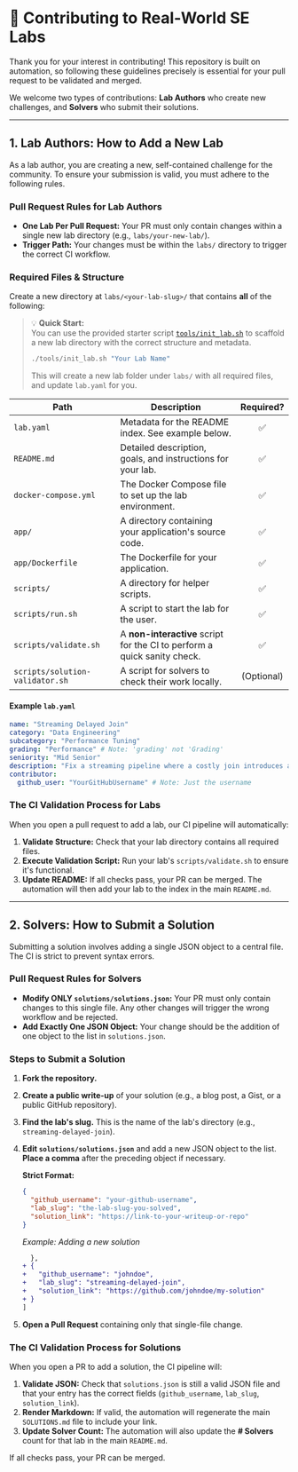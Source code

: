 # 🤝 Contributing to Real-World SE Labs

Thank you for your interest in contributing! This repository is built on automation, so following these guidelines precisely is essential for your pull request to be validated and merged.

We welcome two types of contributions: **Lab Authors** who create new challenges, and **Solvers** who submit their solutions.

---

## 1. Lab Authors: How to Add a New Lab

As a lab author, you are creating a new, self-contained challenge for the community. To ensure your submission is valid, you must adhere to the following rules.

### Pull Request Rules for Lab Authors

*   **One Lab Per Pull Request:** Your PR must only contain changes within a single new lab directory (e.g., `labs/your-new-lab/`).
*   **Trigger Path:** Your changes must be within the `labs/` directory to trigger the correct CI workflow.

### Required Files & Structure

Create a new directory at `labs/<your-lab-slug>/` that contains **all** of the following:

> 💡 **Quick Start:**  
> You can use the provided starter script [`tools/init_lab.sh`](tools/init_lab.sh) to scaffold a new lab directory with the correct structure and metadata.  
>  
> ```bash
> ./tools/init_lab.sh "Your Lab Name"
> ```
>  
> This will create a new lab folder under `labs/` with all required files, and update `lab.yaml` for you.

| Path                            | Description                                                                     | Required? |
| ------------------------------- | ------------------------------------------------------------------------------- | :-------: |
| `lab.yaml`                      | Metadata for the README index. See example below.                               |    ✅     |
| `README.md`                     | Detailed description, goals, and instructions for your lab.                     |    ✅     |
| `docker-compose.yml`            | The Docker Compose file to set up the lab environment.                          |    ✅     |
| `app/`                          | A directory containing your application's source code.                          |    ✅     |
| `app/Dockerfile`                | The Dockerfile for your application.                                            |    ✅     |
| `scripts/`                      | A directory for helper scripts.                                                 |    ✅     |
| `scripts/run.sh`                | A script to start the lab for the user.                                         |    ✅     |
| `scripts/validate.sh`           | A **non-interactive** script for the CI to perform a quick sanity check.        |    ✅     |
| `scripts/solution-validator.sh` | A script for solvers to check their work locally.                               | (Optional) |

#### Example `lab.yaml`
```yaml
name: "Streaming Delayed Join"
category: "Data Engineering"
subcategory: "Performance Tuning"
grading: "Performance" # Note: 'grading' not 'Grading'
seniority: "Mid Senior"
description: "Fix a streaming pipeline where a costly join introduces a 1-hour delay."
contributor:
  github_user: "YourGitHubUsername" # Note: Just the username
```

### The CI Validation Process for Labs

When you open a pull request to add a lab, our CI pipeline will automatically:
1.  **Validate Structure:** Check that your lab directory contains all required files.
2.  **Execute Validation Script:** Run your lab's `scripts/validate.sh` to ensure it's functional.
3.  **Update README:** If all checks pass, your PR can be merged. The automation will then add your lab to the index in the main `README.md`.

---

## 2. Solvers: How to Submit a Solution

Submitting a solution involves adding a single JSON object to a central file. The CI is strict to prevent syntax errors.

### Pull Request Rules for Solvers

*   **Modify ONLY `solutions/solutions.json`:** Your PR must only contain changes to this single file. Any other changes will trigger the wrong workflow and be rejected.
*   **Add Exactly One JSON Object:** Your change should be the addition of one object to the list in `solutions.json`.

### Steps to Submit a Solution

1.  **Fork the repository.**
2.  **Create a public write-up** of your solution (e.g., a blog post, a Gist, or a public GitHub repository).
3.  **Find the lab's slug.** This is the name of the lab's directory (e.g., `streaming-delayed-join`).
4.  **Edit `solutions/solutions.json`** and add a new JSON object to the list. **Place a comma** after the preceding object if necessary.

    **Strict Format:**
    ```json
    {
      "github_username": "your-github-username",
      "lab_slug": "the-lab-slug-you-solved",
      "solution_link": "https://link-to-your-writeup-or-repo"
    }
    ```
    *Example: Adding a new solution*
    ```diff
      },
    + {
    +   "github_username": "johndoe",
    +   "lab_slug": "streaming-delayed-join",
    +   "solution_link": "https://github.com/johndoe/my-solution"
    + }
    ]
    ```
5.  **Open a Pull Request** containing only that single-file change.

### The CI Validation Process for Solutions

When you open a PR to add a solution, the CI pipeline will:
1.  **Validate JSON:** Check that `solutions.json` is still a valid JSON file and that your entry has the correct fields (`github_username`, `lab_slug`, `solution_link`).
2.  **Render Markdown:** If valid, the automation will regenerate the main `SOLUTIONS.md` file to include your link.
3.  **Update Solver Count:** The automation will also update the **# Solvers** count for that lab in the main `README.md`.

If all checks pass, your PR can be merged.